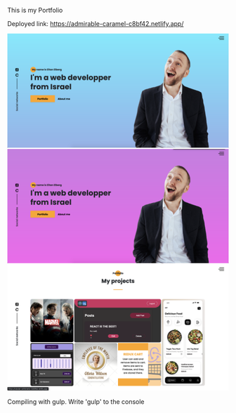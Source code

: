 This is my Portfolio

Deployed link: https://admirable-caramel-c8bf42.netlify.app/

![Alt text](/src/img/Screenshots/1header.png?raw=true 'header1')
![Alt text](/src/img/screenshots/2header2.png?raw=true 'header2')
![Alt text](/src/img/screenshots/3portfolio.png?raw=true 'portfolio')

Compiling with gulp.
Write 'gulp' to the console
